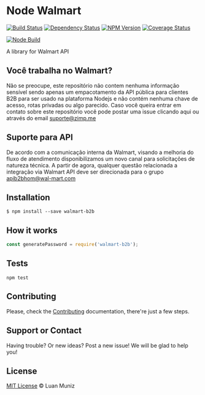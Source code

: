 Node Walmart
=========
[![Build Status][travis-image]][travis-url] [![Dependency Status][depstat-image]][depstat-url] [![NPM Version][node-image]][node-url] [![Coverage Status][coverrals-image]][coverrals-url]

[![Node Build][nodei-image]][nodei-url]

A library for Walmart API

## Você trabalha no Walmart?

Não se preocupe, este repositório não contem nenhuma informação sensível sendo apenas um empacotamento da API pública para clientes B2B para ser usado na plataforma Nodejs e não contém nenhuma chave de acesso, rotas privadas ou algo parecido. Caso você queira entrar em contato sobre este repositório você pode postar uma issue clicando aqui ou através do email suporte@zimp.me

## Suporte para API

De acordo com a comunicação interna da Walmart, visando a melhoria do fluxo de atendimento disponibilizamos um novo canal para solicitações de natureza técnica.
A partir de agora, qualquer questão relacionada a integração via Walmart API deve ser direcionada para o grupo apib2bhom@wal-mart.com

## Installation

```shell
$ npm install --save walmart-b2b
```

## How it works
```js
const generatePassword = require('walmart-b2b');

```

## Tests
`npm test`



## Contributing
Please, check the [Contributing](CONTRIBUTING.md) documentation, there're just a few steps.

## Support or Contact

Having trouble? Or new ideas? Post a new issue! We will be glad to help you!

## License

[MIT License](http://luanmuniz.mit-license.org) © Luan Muniz

[travis-url]: https://travis-ci.org/ZimpFidelidade/node-walmart
[travis-image]: https://travis-ci.org/ZimpFidelidade/node-walmart.png?branch=master
[depstat-url]: https://david-dm.org/ZimpFidelidade/node-walmart#info=devDependencies
[depstat-image]: https://david-dm.org/ZimpFidelidade/node-walmart/dev-status.png
[nodei-image]: https://nodei.co/npm/walmart-b2b.png
[nodei-url]: https://nodei.co/npm/walmart-b2b
[node-image]: https://badge.fury.io/js/walmart-b2b.svg
[node-url]: http://badge.fury.io/js/walmart-b2b
[coverrals-image]: https://coveralls.io/repos/github/ZimpFidelidade/node-walmart/badge.svg?branch=master
[coverrals-url]: https://coveralls.io/github/ZimpFidelidade/node-walmart?branch=master

